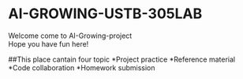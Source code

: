 # AI-GROWING-USTB-305LAB


Welcome come to AI-Growing-project<br>
Hope you have fun here!


##This place cantain four topic
*Project practice
*Reference material
*Code collaboration 
*Homework submission

